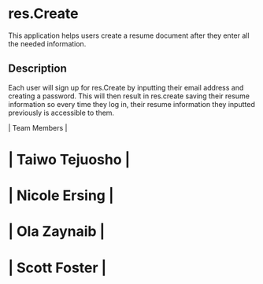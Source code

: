 # res.Create

This application helps users create a resume document after they enter all the needed information.


## Description

Each user will sign up for res.Create by inputting their email address and creating a password. This will then result in res.create saving their resume information so every time they log in, their resume information they inputted previously is accessible to them. 


| Team Members   |

# | Taiwo Tejuosho |
# | Nicole Ersing  |
# | Ola Zaynaib    |
# | Scott Foster   |





